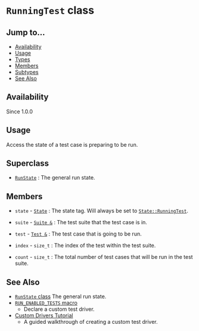 # `RunningTest` class

## Jump to...
- [Availability](#Availability)
- [Usage](#Usage)
- [Types](#Subtypes)
- [Members](#Members)
- [Subtypes](#Subtypes)
- [See Also](#See-Also)

## Availability
Since 1.0.0

## Usage

Access the state of a test case is preparing to be run.

## Superclass

- [`RunState`](RunState.md) : The general run state.

## Members

- `state` - [`State`](RunState.State.md) : The state tag.
  Will always be set to [`State::RunningTest`](RunState.State.md).

- `suite` - [`Suite &`](Suite.md) : The test suite that the test case is in.
- `test` - [`Test &`](Test.md) : The test case that is going to be run.
- `index` - `size_t` : The index of the test within the test suite.
- `count` - `size_t` : The total number of test cases that will be run in the
  test suite.

## See Also

- [`RunState` class](RunState.md)
  The general run state.
- [`RUN_ENABLED_TESTS` macro](../Macros/RUN_ENABLED_TESTS.md)
  - Declare a custom test driver.
- [Custom Drivers Tutorial](../../Tutorials/Custom-Drivers.md)
  - A guided walkthrough of creating a custom test driver.
